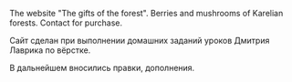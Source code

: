 <p>The website "The gifts of the forest". Berries and mushrooms of Karelian forests. Contact for purchase.</p>
<p>Сайт сделан при выполнении домашних заданий уроков Дмитрия Лаврика по вёрстке.</p>
<p>В дальнейшем вносились правки, дополнения.</p>
